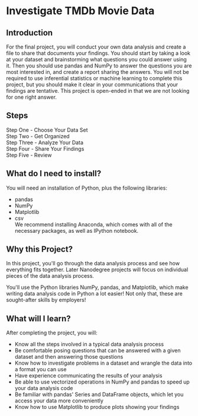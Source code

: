 # Investigate TMDb Movie Data

## Introduction
For the final project, you will conduct your own data analysis and create a file to share that documents your findings. You should start by taking a look at your dataset and brainstorming what questions you could answer using it. Then you should use pandas and NumPy to answer the questions you are most interested in, and create a report sharing the answers. You will not be required to use inferential statistics or machine learning to complete this project, but you should make it clear in your communications that your findings are tentative. This project is open-ended in that we are not looking for one right answer.

## Steps
Step One - Choose Your Data Set <br>
Step Two - Get Organized <br>
Step Three - Analyze Your Data <br>
Step Four - Share Your Findings <br>
Step Five - Review <br>

## What do I need to install?
You will need an installation of Python, plus the following libraries:
* pandas
* NumPy
* Matplotlib
* csv <br>
We recommend installing Anaconda, which comes with all of the necessary packages, as well as IPython notebook.

## Why this Project?
In this project, you'll go through the data analysis process and see how everything fits together. Later Nanodegree projects will focus on individual pieces of the data analysis process.

You'll use the Python libraries NumPy, pandas, and Matplotlib, which make writing data analysis code in Python a lot easier! Not only that, these are sought-after skills by employers!

## What will I learn?
After completing the project, you will:

* Know all the steps involved in a typical data analysis process
* Be comfortable posing questions that can be answered with a given dataset and then answering those questions
* Know how to investigate problems in a dataset and wrangle the data into a format you can use
* Have experience communicating the results of your analysis
* Be able to use vectorized operations in NumPy and pandas to speed up your data analysis code
* Be familiar with pandas' Series and DataFrame objects, which let you access your data more conveniently
* Know how to use Matplotlib to produce plots showing your findings




